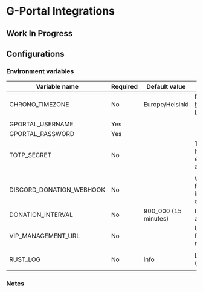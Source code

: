 # G-Portal Integrations

## Work In Progress

## Configurations

### Environment variables

| Variable name            | Required | Default value            | Description                                                                                                                |
| ------------------------ | -------- | ------------------------ | -------------------------------------------------------------------------------------------------------------------------- |
| CHRONO_TIMEZONE          | No       | Europe/Helsinki          | Possible values: https://docs.rs/chrono-tz/latest/chrono_tz/enum.Tz.html                                                   |
|||||
| GPORTAL_USERNAME         | Yes      |                          |                                                                                                                            |
| GPORTAL_PASSWORD         | Yes      |                          |                                                                                                                            |
| TOTP_SECRET              | No       |                          | TOTP Secret is required if you have 2 Factor Authentication enabled on your G-Portal account.                              |
|||||
| DISCORD_DONATION_WEBHOOK | No       |                          | Webhook URL you can create from Discord channel integrations page. If not given, donations are not polled.                 |
| DONATION_INTERVAL        | No       | 900_000 (15 minutes)     | Interval in which the donations are polled.                                                                                |
| VIP_MANAGEMENT_URL       | No       |                          | Url added in the donation embed for quickly accessing the VIP management site.                                             |
|||||
| RUST_LOG                 | No       | info                     | Log level used for logging (`error`, `warn`, `info`, `debug`, `trace`).                                                    |
|||||

### Notes
